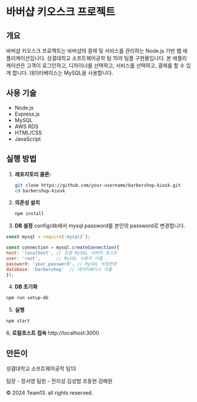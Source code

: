 # 바버샵 키오스크 프로젝트

## 개요

바버샵 키오스크 프로젝트는 바버샵의 결제 및 서비스를 관리하는 Node.js 기반 웹 애플리케이션입니다. 
성결대학교 소프트웨어공학 팀 15의 팀플 구현물입니다.
본 애플리케이션은 고객이 로그인하고, 디자이너를 선택하고, 서비스를 선택하고, 결제를 할 수 있게 합니다.
데이터베이스는 MySQL을 사용합니다.

## 사용 기술

- Node.js
- Express.js
- MySQL
- AWS RDS
- HTML/CSS
- JavaScript

## 실행 방법

1. **레포지토리 클론:**

   ```sh
   git clone https://github.com/your-username/barbershop-kiosk.git
   cd barbershop-kiosk
   ```

2. **의존성 설치**

    ```sh
    npm install
    ```

3. **DB 설정**
config/db에서 mysql password를 본인의 password로 변경합니다.


  ```javascript
  const mysql = require('mysql2');

const connection = mysql.createConnection({
  host: 'localhost', // 로컬 MySQL 서버의 호스트
  user: 'root',      // MySQL 사용자 이름
  password: 'your_password', // MySQL 비밀번호
  database: 'barbershop'  // 데이터베이스 이름
});
```
4. **DB 초기화**

```sh
npm run setup-db
```
5. **실행**
```sh
npm start
```
6, **로컬호스트 접속**
http://localhost:3000

## 만든이

성결대학교 소프트웨어공학 팀13

팀장 - 정서영
팀원 - 전지성
      김성범
      조동현
      강해원

© 2024 Team13. all rights reserved.




